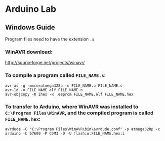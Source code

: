 # Arduino Lab

## Windows Guide

Program files need to have the extension `.s`

### WinAVR download:
http://sourceforge.net/projects/winavr/

### To compile a program called `FILE_NAME.s`:
```
avr-as -g -mmcu=atmega328p -o FILE_NAME.o FILE_NAME.s
avr-ld -o FILE_NAME.elf FILE_NAME.o
avr-objcopy -O ihex -R .eeprom FILE_NAME.elf FILE_NAME.hex
```

### To transfer to Arduino, where WinAVR was installed to `C:\Program Files\WinAVR`, and the compiled program is called `FILE_NAME.hex`:
```
avrdude -C "C:\Program Files\WinAVR\bin\avrdude.conf" -p atmega328p -c arduino -b 57600 -P COM3 -D -U flash:w:FILE_NAME.hex:i
```
